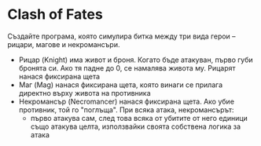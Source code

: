 # Clash of Fates
Създайте програма, която симулира битка между три вида герои – рицари, магове и некромансъри.
 - Рицар (Knight) има живот и броня. Когато бъде атакуван, първо губи бронята си. Ако тя падне до 0, се намалява живота му. Рицарят нанася фиксирана щета
 - Маг (Mag) нанася фиксирана щета, която винаги се прилага директно върху живота на противника
 - Некромансър (Necromancer) нанася фиксирана щета. Ако убие противник, той го "поглъща". При всяка атака, некромансърът:
    - първо атакува сам, след това всяка от убитите от него единици също атакува целта, използвайки своята собствена логика за атака